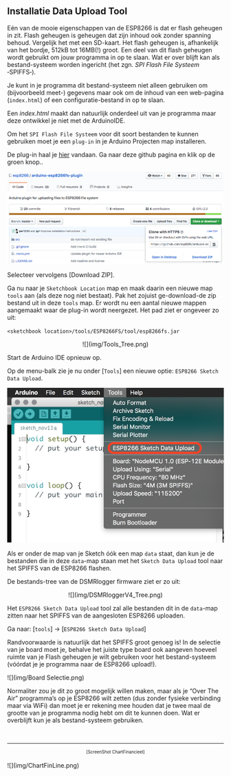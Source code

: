## Installatie Data Upload Tool
Eén van de mooie eigenschappen van de ESP8266 is dat er flash geheugen in zit. 
Flash geheugen is geheugen dat zijn inhoud ook zonder spanning behoud. 
Vergelijk het met een SD-kaart. Het flash geheugen is, afhankelijk van het 
bordje, 512kB tot 16MB(!) groot. Een deel van dit flash geheugen wordt gebruikt 
om jouw programma in op te slaan. Wat er over blijft kan als bestand-systeem 
worden ingericht (het zgn. *SPI Flash File Systeem* ‑SPIFFS‑).

Je kunt in je programma dit bestand-systeem niet alleen gebruiken om 
(bijvoorbeeld meet-) gegevens maar ook om de inhoud van
een web-pagina (`index.html`) of een configuratie-bestand in op te slaan.


Een *index.html* maakt dan natuurlijk onderdeel uit van je programma maar deze
ontwikkel je niet met de ArduinoIDE.

Om het `SPI Flash File Systeem` voor dit soort bestanden te 
kunnen gebruiken moet je een `plug-in` in je Arduino Projecten map installeren. 

De plug-in haal je [hier](https://github.com/esp8266/arduino-esp8266fs-plugin/)
vandaan. Ga naar deze github pagina en klik op de groen knop..

![](img/ESP8266FSDownload.png)

Selecteer vervolgens [Download ZIP].

Ga nu naar je `Sketchbook Location` map en maak daarin een nieuwe map `tools` aan (als 
deze nog niet bestaat). Pak het zojuist ge-download-de zip bestand uit in deze 
`tools` map. Er wordt nu een aantal nieuwe mappen aangemaakt waar de plug-in wordt 
neergezet. Het pad ziet er ongeveer zo uit:

`<sketchbook location>/tools/ESP8266FS/tool/esp8266fs.jar`

<center>![](img/Tools_Tree.png)</center>

Start de Arduino IDE opnieuw op.

Op de menu-balk zie je nu onder [`Tools`] een nieuwe optie: 
`ESP8266 Sketch Data Upload`.

![](img/ESP8266DownloadTool.png)

Als er onder de map van je Sketch óók een map `data` staat, dan kun je de 
bestanden die in deze `data`-map staan met het `Sketch Data Upload` tool naar
het SPIFFS van de ESP8266 flashen.

De bestands-tree van de DSMRlogger firmware ziet er zo uit:
<center>![](img/DSMRloggerV4_Tree.png)</center>

Het `ESP8266 Sketch Data Upload` tool zal alle bestanden dit in de `data`-map zitten
naar het SPIFFS van de aangesloten ESP8266 uploaden.

Ga naar: [`tools`] -> [`ESP8266 Sketch Data Upload`] 

Randvoorwaarde is natuurlijk dat het SPIFFS groot genoeg is!
In de selectie van je board moet je, 
behalve het juiste type board ook aangeven hoeveel ruimte van je Flash geheugen je 
wilt gebruiken voor het bestand-systeem (vóórdat je je programma naar de ESP8266 
upload!). 

![](img/Board Selectie.png)

Normaliter zou je dit zo groot mogelijk willen maken, maar als je 
“Over The Air” programma’s op je ESP8266 wilt zetten (dus zonder fysieke verbinding 
maar via WiFi) dan moet je er rekening mee houden dat je twee maal de grootte van je 
programma nodig hebt om dit te kunnen doen. Wat er overblijft kun je als 
bestand-systeem gebruiken.



<br>

---
<center  style="font-size: 70%">[ScreenShot ChartFinancieel]</center><br>
![](img/ChartFinLine.png)
